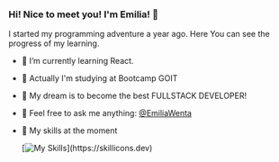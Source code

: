 ###  Hi! Nice to meet you! I'm Emilia! 👋


I started my programming adventure a year ago.
Here You can see the progress of my learning.

- 💪 I’m currently learning React.
- 📖 Actually I'm studying at Bootcamp GOIT
- 🔭 My dream is to become the best FULLSTACK DEVELOPER!
- 💬 Feel free to ask me anything: [@EmiliaWenta](https://www.linkedin.com/in/emilia-wenta-455782294/)
- 🌱 My skills at the moment
  
  [![My Skills](https://skillicons.dev/icons?i=js,html,css,sass,vscode,git,github,redux,)](https://skillicons.dev)
